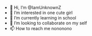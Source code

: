 - 👋 Hi, I’m @IamUnknownZ
- 👀 I’m interested in one cute girl
- 🌱 I’m currently learning in school
- 💞️ I’m looking to collaborate on my self
- 📫 How to reach me nononono

<!---
IamUnknownZ/IamUnknownZ is a ✨ special ✨ repository because its `README.md` (this file) appears on your GitHub profile.
You can click the Preview link to take a look at your changes.
--->
